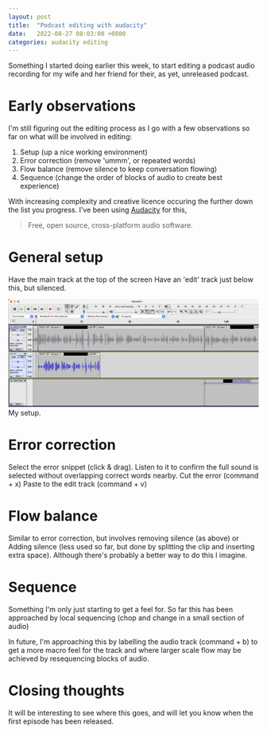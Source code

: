 ```yaml
---
layout: post
title:  "Podcast editing with audacity"
date:   2022-08-27 08:03:00 +0800
categories: audacity editing
---
```


Something I started doing earlier this week, to start editing a podcast audio recording for my wife and her friend for their, as yet, unreleased podcast.


# Early observations
I'm still figuring out the editing process as I go with a few observations so far on what will be involved in editing:
1. Setup (up a nice working environment)
1. Error correction (remove 'ummm', or repeated words)
1. Flow balance (remove silence to keep conversation flowing)
1. Sequence (change the order of blocks of audio to create best experience)

With increasing complexity and creative licence occuring the further down the list you progress.
I've been using [Audacity][audacity] for this,
> Free, open source, cross-platform audio software.

# General setup
Have the main track at the top of the screen
Have an 'edit' track just below this, but silenced.

![audacity workflow](/img/audacity-setup.png)
My setup.


# Error correction
Select the error snippet (click & drag).
Listen to it to confirm the full sound is selected without overlapping correct words nearby.
Cut the error (command + x)
Paste to the edit track (command + v)

# Flow balance
Similar to error correction, but involves removing silence (as above)
or
Adding silence (less used so far, but done by splitting the clip and inserting extra space).
Although there's probably a better way to do this I imagine.

# Sequence
Something I'm only just starting to get a feel for.
So far this has been approached by local sequencing (chop and change in a small section of audio)

In future, I'm approaching this by labelling the audio track (command + b) to get a more macro feel for the track and where larger scale flow may be achieved by resequencing blocks of audio.


# Closing thoughts
It will be interesting to see where this goes, and will let you know when the first episode has been released.

[audacity]: https://www.audacityteam.org